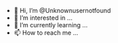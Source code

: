 - 👋 Hi, I’m @Unknownusernotfound
- 👀 I’m interested in ...
- 🌱 I’m currently learning ...
- 📫 How to reach me ...

<!---
Unknownusernotfound/Unknownusernotfound is a ✨ special ✨ repository because its `README.md` (this file) appears on your GitHub profile.
You can click the Preview link to take a look at your changes.
--->

